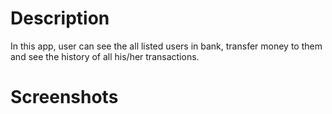 # Description
In this app, user can see the all listed users in bank, transfer money to them and see the history of all his/her transactions.

# Screenshots
